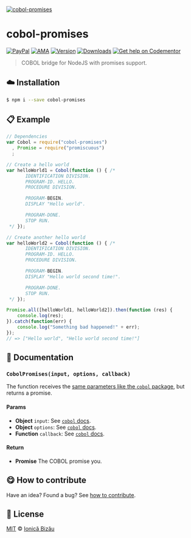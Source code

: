 
[![cobol-promises](http://i.imgur.com/DfsVV3F.png)](#)

# cobol-promises

 [![PayPal](https://img.shields.io/badge/%24-paypal-f39c12.svg)][paypal-donations] [![AMA](https://img.shields.io/badge/ask%20me-anything-1abc9c.svg)](https://github.com/IonicaBizau/ama) [![Version](https://img.shields.io/npm/v/cobol-promises.svg)](https://www.npmjs.com/package/cobol-promises) [![Downloads](https://img.shields.io/npm/dt/cobol-promises.svg)](https://www.npmjs.com/package/cobol-promises) [![Get help on Codementor](https://cdn.codementor.io/badges/get_help_github.svg)](https://www.codementor.io/johnnyb?utm_source=github&utm_medium=button&utm_term=johnnyb&utm_campaign=github)

> COBOL bridge for NodeJS with promises support.

## :cloud: Installation

```sh
$ npm i --save cobol-promises
```


## :clipboard: Example



```js
// Dependencies
var Cobol = require("cobol-promises")
  , Promise = require("promiscuous")
  ;

// Create a hello world
var helloWorld1 = Cobol(function () { /*
       IDENTIFICATION DIVISION.
       PROGRAM-ID. HELLO.
       PROCEDURE DIVISION.

       PROGRAM-BEGIN.
       DISPLAY "Hello world".

       PROGRAM-DONE.
       STOP RUN.
 */ });

// Create another hello world
var helloWorld2 = Cobol(function () { /*
       IDENTIFICATION DIVISION.
       PROGRAM-ID. HELLO.
       PROCEDURE DIVISION.

       PROGRAM-BEGIN.
       DISPLAY "Hello world second time!".

       PROGRAM-DONE.
       STOP RUN.
 */ });

Promise.all([helloWorld1, helloWorld2]).then(function (res) {
    console.log(res);
}).catch(function(err) {
    console.log("Something bad happened!" + err);
});
// => ["Hello world", "Hello world second time!"]
```

## :memo: Documentation


### `CobolPromises(input, options, callback)`
The function receives the [same parameters like the `cobol` package](https://github.com/IonicaBizau/node-cobol#documentation), but returns a promise.

#### Params
- **Object** `input`: See [`cobol` docs](https://github.com/IonicaBizau/node-cobol#documentation).
- **Object** `options`: See [`cobol` docs](https://github.com/IonicaBizau/node-cobol#documentation).
- **Function** `callback`: See [`cobol` docs](https://github.com/IonicaBizau/node-cobol#documentation).

#### Return
- **Promise** The COBOL promise you.



## :yum: How to contribute
Have an idea? Found a bug? See [how to contribute][contributing].


## :scroll: License

[MIT][license] © [Ionică Bizău][website]

[paypal-donations]: https://www.paypal.com/cgi-bin/webscr?cmd=_s-xclick&hosted_button_id=RVXDDLKKLQRJW
[donate-now]: http://i.imgur.com/6cMbHOC.png

[license]: http://showalicense.com/?fullname=Ionic%C4%83%20Biz%C4%83u%20%3Cbizauionica%40gmail.com%3E%20(http%3A%2F%2Fionicabizau.net)&year=2015#license-mit
[website]: http://ionicabizau.net
[contributing]: /CONTRIBUTING.md
[docs]: /DOCUMENTATION.md
